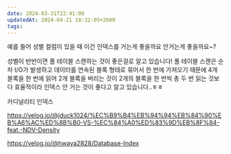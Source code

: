 ```yaml
---
date: 2024-03-31T22:41:00
updatedAt: 2024-04-21 18:32:05+2680
tags: 
---
```

예를 들어 성별 컬럼이 있을 때 이건 인덱스를 거는게 좋을까요 안거는게 좋을까요~?

성별이 반반이면 풀 테이블 스캔하는 것이 좋은걸로 알고 있습니다! 풀 테이블 스캔은 순차 I/O가 발생하고 데이터를 연속된 블록 형태로 묶어서 한 번에 가져오기 때문에 4개 블록을 한 번에 읽어 2개 블록을 버리는 것이 2개의 블록을 한 번씩 총 두 번 읽는 것보다 효율적이라 인덱스 안 거는 것이 좋다고 알고 있습니다..ㅎㅎ

카디널리티 인덱스

https://velog.io/@jduck1024/%EC%B9%B4%EB%94%94%EB%84%90%EB%A6%AC%ED%8B%B0-VS-%EC%84%A0%ED%83%9D%EB%8F%84-feat.-NDV-Density

https://velog.io/@hwaya2828/Database-Index
